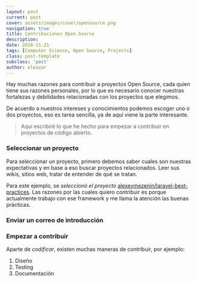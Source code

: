```yaml
---
layout: post
current: post
cover: assets/images/cover/opensource.png
navigation: true
title: Contribuciones Open Source
description:
date: 2018-11-21
tags: [Computer Science, Open Source, Projects]
class: post-template
subclass: 'post'
author: eleazar
---
```


Hay muchas razones para contribuir a proyectos Open Source, cada quien tiene sus razones personales, por lo que es necesario conocer nuestras fortalezas y debilidades relacionadas con los proyectos que elegimos.

De acuerdo a nuestros intereses y conocimientos podemos escoger uno o dos proyectos, eso es tarea sencilla, ya de aquí viene la parte interesante.

> Aquí escribiré lo que he hecho para empezar a contribuir en proyectos de código abierto.

### Seleccionar un proyecto

Para seleccionar un proyecto, primero debemos saber cuales son nuestras expectativas y en base a eso buscar proyectos relacionados. Leer sus wikis, sitios web, tratar de entender de qué se tratan.

Para este ejemplo, se _seleccionó el proyecto_ [alexeymezenin/laravel-best-practices](https://github.com/alexeymezenin/laravel-best-practices). Las razones por las cuales quiero contribuir es porque actualmente trabajo con ese framework y me llama la atención las buenas prácticas.

### Enviar un correo de introducción

### Empezar a contribuir

Aparte de _codificar_, existen muchas maneras de contribuir, por ejemplo:

1. Diseño
2. Testing
3. Documentación



<!--
Read More

- https://www.quora.com/How-do-I-get-started-with-Open-Source-Contributions
- https://www.quora.com/search?q=open+source+contribution
- https://www.quora.com/search?q=open+source+contribution

-->

